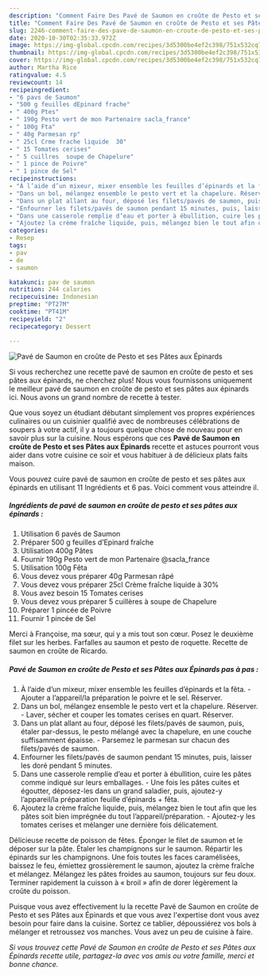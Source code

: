 ```yaml
---
description: "Comment Faire Des Pavé de Saumon en croûte de Pesto et ses Pâtes aux Épinards"
title: "Comment Faire Des Pavé de Saumon en croûte de Pesto et ses Pâtes aux Épinards"
slug: 2246-comment-faire-des-pave-de-saumon-en-croute-de-pesto-et-ses-pates-aux-epinards
date: 2020-10-30T02:35:33.972Z
image: https://img-global.cpcdn.com/recipes/3d5300be4ef2c398/751x532cq70/pave-de-saumon-en-croute-de-pesto-et-ses-pates-aux-epinards-photo-principale-de-la-recette.jpg
thumbnail: https://img-global.cpcdn.com/recipes/3d5300be4ef2c398/751x532cq70/pave-de-saumon-en-croute-de-pesto-et-ses-pates-aux-epinards-photo-principale-de-la-recette.jpg
cover: https://img-global.cpcdn.com/recipes/3d5300be4ef2c398/751x532cq70/pave-de-saumon-en-croute-de-pesto-et-ses-pates-aux-epinards-photo-principale-de-la-recette.jpg
author: Martha Rice
ratingvalue: 4.5
reviewcount: 14
recipeingredient:
- "6 pavs de Saumon"
- "500 g feuilles dEpinard frache"
- " 400g Ptes"
- " 190g Pesto vert de mon Partenaire sacla_france"
- " 100g Fta"
- " 40g Parmesan rp"
- " 25cl Crme frache liquide  30"
- " 15 Tomates cerises"
- " 5 cuillres  soupe de Chapelure"
- " 1 pince de Poivre"
- " 1 pince de Sel"
recipeinstructions:
- "À l’aide d’un mixeur, mixer ensemble les feuilles d’épinards et la fêta. Ajouter a l’appareil/la préparation le poivre et le sel. Réserver."
- "Dans un bol, mélangez ensemble le pesto vert et la chapelure. Réserver. Laver, sécher et couper les tomates cerises en quart. Réserver."
- "Dans un plat allant au four, déposé les filets/pavés de saumon, puis, étaler par-dessus, le pesto mélangé avec la chapelure, en une couche suffisamment épaisse. Parsemez le parmesan sur chacun des filets/pavés de saumon."
- "Enfourner les filets/pavés de saumon pendant 15 minutes, puis, laisser les doré pendant 5 minutes."
- "Dans une casserole remplie d’eau et porter à ébullition, cuire les pâtes comme indiqué sur leurs emballages. Une fois les pâtes cuites et égoutter, déposez-les dans un grand saladier, puis, ajoutez-y l’appareil/la préparation feuille d’épinards + fêta."
- "Ajoutez la crème fraîche liquide, puis, mélangez bien le tout afin que les pâtes soit bien imprégnée du tout l’appareil/préparation. Ajoutez-y les tomates cerises et mélanger une dernière fois délicatement."
categories:
- Resep
tags:
- pav
- de
- saumon

katakunci: pav de saumon 
nutrition: 244 calories
recipecuisine: Indonesian
preptime: "PT27M"
cooktime: "PT41M"
recipeyield: "2"
recipecategory: Dessert

---
```



![Pavé de Saumon en croûte de Pesto et ses Pâtes aux Épinards](https://img-global.cpcdn.com/recipes/3d5300be4ef2c398/751x532cq70/pave-de-saumon-en-croute-de-pesto-et-ses-pates-aux-epinards-photo-principale-de-la-recette.jpg)

Si vous recherchez une recette pavé de saumon en croûte de pesto et ses pâtes aux épinards, ne cherchez plus! Nous vous fournissons uniquement le meilleur pavé de saumon en croûte de pesto et ses pâtes aux épinards ici. Nous avons un grand nombre de recette à tester.

Que vous soyez un étudiant débutant simplement vos propres expériences culinaires ou un cuisinier qualifié avec de nombreuses célébrations de soupers à votre actif, il y a toujours quelque chose de nouveau pour en savoir plus sur la cuisine. Nous espérons que ces <strong> Pavé de Saumon en croûte de Pesto et ses Pâtes aux Épinards </strong> recette et astuces pourront vous aider dans votre cuisine ce soir et vous habituer à de délicieux plats faits maison.

<!--inarticleads1-->

Vous pouvez cuire pavé de saumon en croûte de pesto et ses pâtes aux épinards en utilisant 11 Ingrédients et 6 pas. Voici comment vous atteindre il.

##### Ingrédients de pavé de saumon en croûte de pesto et ses pâtes aux épinards :

1. Utilisation 6 pavés de Saumon
1. Préparer 500 g feuilles d’Epinard fraîche
1. Utilisation  400g Pâtes
1. Fournir  190g Pesto vert de mon Partenaire @sacla_france
1. Utilisation  100g Fêta
1. Vous devez vous préparer  40g Parmesan râpé
1. Vous devez vous préparer  25cl Crème fraîche liquide à 30%
1. Vous avez besoin  15 Tomates cerises
1. Vous devez vous préparer  5 cuillères à soupe de Chapelure
1. Préparer  1 pincée de Poivre
1. Fournir  1 pincée de Sel


Merci à Françoise, ma sœur, qui y a mis tout son cœur. Posez le deuxième filet sur les herbes. Farfalles au saumon et pesto de roquette. Recette de saumon en croûte de Ricardo. 

<!--inarticleads2-->

##### Pavé de Saumon en croûte de Pesto et ses Pâtes aux Épinards pas à pas :

1. À l’aide d’un mixeur, mixer ensemble les feuilles d’épinards et la fêta. - Ajouter a l’appareil/la préparation le poivre et le sel. Réserver.
1. Dans un bol, mélangez ensemble le pesto vert et la chapelure. Réserver. - Laver, sécher et couper les tomates cerises en quart. Réserver.
1. Dans un plat allant au four, déposé les filets/pavés de saumon, puis, étaler par-dessus, le pesto mélangé avec la chapelure, en une couche suffisamment épaisse. - Parsemez le parmesan sur chacun des filets/pavés de saumon.
1. Enfourner les filets/pavés de saumon pendant 15 minutes, puis, laisser les doré pendant 5 minutes.
1. Dans une casserole remplie d’eau et porter à ébullition, cuire les pâtes comme indiqué sur leurs emballages. - Une fois les pâtes cuites et égoutter, déposez-les dans un grand saladier, puis, ajoutez-y l’appareil/la préparation feuille d’épinards + fêta.
1. Ajoutez la crème fraîche liquide, puis, mélangez bien le tout afin que les pâtes soit bien imprégnée du tout l’appareil/préparation. - Ajoutez-y les tomates cerises et mélanger une dernière fois délicatement.


Délicieuse recette de poisson de fêtes. Éponger le filet de saumon et le déposer sur la pâte. Étaler les champignons sur le saumon. Répartir les épinards sur les champignons. Une fois toutes les faces caramélisées, baissez le feu, émiettez grossièrement le saumon, ajoutez la crème fraîche et mélangez. Mélangez les pâtes froides au saumon, toujours sur feu doux. Terminer rapidement la cuisson à « broil » afin de dorer légèrement la croûte du poisson. 

<!--inarticleads1-->

<p>
Puisque vous avez effectivement lu la recette Pavé de Saumon en croûte de Pesto et ses Pâtes aux Épinards et que vous avez l'expertise dont vous avez besoin pour faire dans la cuisine. Sortez ce tablier, dépoussiérez vos bols à mélanger et retroussez vos manches. Vous avez un peu de cuisine à faire.
</p>

<p>
<i>Si vous trouvez cette Pavé de Saumon en croûte de Pesto et ses Pâtes aux Épinards recette utile, partagez-la avec vos amis ou votre famille, merci et bonne chance.</i>
</p>

